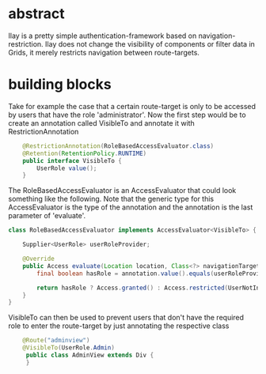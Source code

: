 # abstract

Ilay is a pretty simple authentication-framework based on navigation-restriction. Ilay does
not change the visibility of components or filter data in Grids, it merely restricts 
navigation between route-targets. 

# building blocks

Take for example the case that a certain route-target
is only to be accessed by users that have the role 'administrator'. Now the first step would be
to create an annotation called VisibleTo and annotate it with RestrictionAnnotation

```java
    @RestrictionAnnotation(RoleBasedAccessEvaluator.class)
    @Retention(RetentionPolicy.RUNTIME)
    public interface VisibleTo {
        UserRole value();
    }
```

The RoleBasedAccessEvaluator is an AccessEvaluator that could look something like the
following. Note that the generic type for this AccessEvaluator is the type of the annotation
and the annotation is the last parameter of 'evaluate'.

```java
class RoleBasedAccessEvaluator implements AccessEvaluator<VisibleTo> {

    Supplier<UserRole> userRoleProvider;

    @Override
    public Access evaluate(Location location, Class<?> navigationTarget, VisibleTo annotation) {
        final boolean hasRole = annotation.value().equals(userRoleProvider.get());

        return hasRole ? Access.granted() : Access.restricted(UserNotInRoleException.class);
    }
}
```

VisibleTo can then be used to prevent users that don't have the required role to enter
the route-target by just annotating the respective class

```java
    @Route("adminview")
    @VisibleTo(UserRole.Admin)
     public class AdminView extends Div {
     }
```
